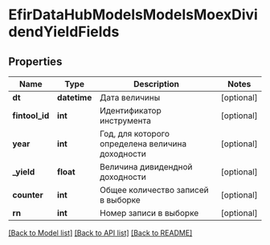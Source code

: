 # EfirDataHubModelsModelsMoexDividendYieldFields

## Properties
Name | Type | Description | Notes
------------ | ------------- | ------------- | -------------
**dt** | **datetime** | Дата величины | [optional] 
**fintool_id** | **int** | Идентификатор инструмента | [optional] 
**year** | **int** | Год, для которого определена величина доходности | [optional] 
**_yield** | **float** | Величина дивидендной доходности | [optional] 
**counter** | **int** | Общее количество записей в выборке | [optional] 
**rn** | **int** | Номер записи в выборке | [optional] 

[[Back to Model list]](../README.md#documentation-for-models) [[Back to API list]](../README.md#documentation-for-api-endpoints) [[Back to README]](../README.md)

